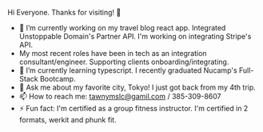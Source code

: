 Hi Everyone. Thanks for visiting! 👋

- 🔭 I’m currently working on my travel blog react app. Integrated Unstoppable Domain's Partner API. I'm working on integrating Stripe's API.
- My most recent roles have been in tech as an integration consultant/engineer. Supporting clients onboarding/integrating. 
- 🌱 I’m currently learning typescript. I recently graduated Nucamp's Full-Stack Bootcamp. 
- 💬 Ask me about my favorite city, Tokyo! I just got back from my 4th trip. 
- 📫 How to reach me: tawnymslc@gamil.com / 385-309-8607
- ⚡ Fun fact: I'm certified as a group fitness instructor. I'm certified in 2 formats, werkit and phunk fit. 
